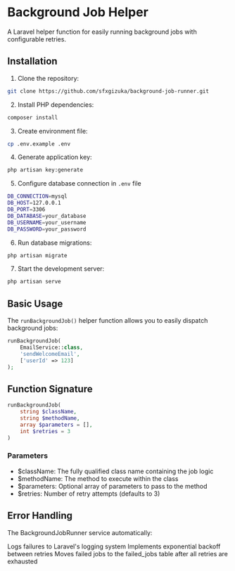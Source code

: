 # Background Job Helper

A Laravel helper function for easily running background jobs with configurable retries.

## Installation

1. Clone the repository:
```bash
git clone https://github.com/sfxgizuka/background-job-runner.git
```

2. Install PHP dependencies:
```bash
composer install
```

3. Create environment file:
```bash
cp .env.example .env
```

4. Generate application key:
```bash
php artisan key:generate
```

5. Configure database connection in `.env` file
```bash
DB_CONNECTION=mysql
DB_HOST=127.0.0.1
DB_PORT=3306
DB_DATABASE=your_database
DB_USERNAME=your_username
DB_PASSWORD=your_password
```

6. Run database migrations:
```bash
php artisan migrate
```

7. Start the development server:
```bash
php artisan serve
```

## Basic Usage

The `runBackgroundJob()` helper function allows you to easily dispatch background jobs:

```php
runBackgroundJob(
    EmailService::class,
    'sendWelcomeEmail', 
    ['userId' => 123]
);
```

## Function Signature
```php
runBackgroundJob(
    string $className,
    string $methodName, 
    array $parameters = [],
    int $retries = 3
)
```
### Parameters

- $className: The fully qualified class name containing the job logic
- $methodName: The method to execute within the class
- $parameters: Optional array of parameters to pass to the method
- $retries: Number of retry attempts (defaults to 3)

## Error Handling
The BackgroundJobRunner service automatically:

Logs failures to Laravel's logging system
Implements exponential backoff between retries
Moves failed jobs to the failed_jobs table after all retries are exhausted
